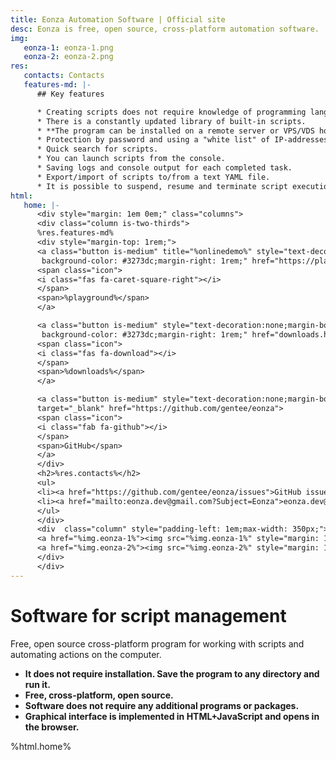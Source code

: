 ```yaml
---
title: Eonza Automation Software | Official site
desc: Eonza is free, open source, cross-platform automation software.
img:
   eonza-1: eonza-1.png
   eonza-2: eonza-2.png
res:
   contacts: Contacts
   features-md: |-
      ## Key features

      * Creating scripts does not require knowledge of programming languages.
      * There is a constantly updated library of built-in scripts.
      * **The program can be installed on a remote server or VPS/VDS hosting and managed from a browser**.
      * Protection by password and using a "white list" of IP-addresses.
      * Quick search for scripts.
      * You can launch scripts from the console.
      * Saving logs and console output for each completed task.
      * Export/import of scripts to/from a text YAML file.
      * It is possible to suspend, resume and terminate script execution.
html:
   home: |-
      <div style="margin: 1em 0em;" class="columns">
      <div class="column is-two-thirds">
      %res.features-md%
      <div style="margin-top: 1rem;">
      <a class="button is-medium" title="%onlinedemo%" style="text-decoration:none;margin-bottom:1rem;color: #fff;
       background-color: #3273dc;margin-right: 1rem;" href="https://playground.eonza.org" @click="trackplay('home')" target="_play">
      <span class="icon">
      <i class="fas fa-caret-square-right"></i>
      </span>
      <span>%playground%</span>
      </a>

      <a class="button is-medium" style="text-decoration:none;margin-bottom:1rem;color: #fff;
       background-color: #3273dc;margin-right: 1rem;" href="downloads.html">
      <span class="icon">
      <i class="fas fa-download"></i>
      </span>
      <span>%downloads%</span>
      </a>

      <a class="button is-medium" style="text-decoration:none;margin-bottom:1rem;" 
      target="_blank" href="https://github.com/gentee/eonza">
      <span class="icon">
      <i class="fab fa-github"></i>
      </span>
      <span>GitHub</span>
      </a>
      </div>
      <h2>%res.contacts%</h2>
      <ul>
      <li><a href="https://github.com/gentee/eonza/issues">GitHub issues</a></li>
      <li><a href="mailto:eonza.dev@gmail.com?Subject=Eonza">eonza.dev@gmail.com</a></li>
      </ul>
      </div>
      <div  class="column" style="padding-left: 1em;max-width: 350px;">
      <a href="%img.eonza-1%"><img src="%img.eonza-1%" style="margin: 1em 1em;width: 300px;"/></a>
      <a href="%img.eonza-2%"><img src="%img.eonza-2%" style="margin: 1em 1em;width: 300px;"/></a>
      </div>
      </div>
---
```

# Software for script management

Free, open source cross-platform program for working with scripts and automating actions on the computer.

* **It does not require installation. Save the program to any directory and run it.**
* **Free, cross-platform, open source.**
* **Software does not require any additional programs or packages.**
* **Graphical interface is implemented in HTML+JavaScript and opens in the browser.**

%html.home%
